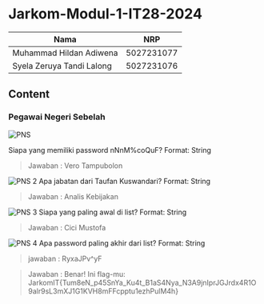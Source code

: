 # Jarkom-Modul-1-IT28-2024


|Nama  | NRP |
|--|--|
| Muhammad Hildan Adiwena | 5027231077 |
| Syela Zeruya Tandi Lalong | 5027231076 |


## Content

### Pegawai Negeri Sebelah

![PNS](https://github.com/user-attachments/assets/241ee5b5-50fa-49e6-8ffa-72a73f739d14)

Siapa yang memiliki password nNnM%coQuF?
Format: String
> Jawaban : Vero Tampubolon

![PNS 2](https://github.com/user-attachments/assets/3c18d432-4c49-48b6-ba49-7a088404b677)
Apa jabatan dari Taufan Kuswandari?
Format: String
> Jawaban : Analis Kebijakan

![PNS 3](https://github.com/user-attachments/assets/f2d152ce-4ad7-4b26-97eb-32b8629246f2)
Siapa yang paling awal di list?
Format: String
> Jawaban : Cici Mustofa

![PNS 4](https://github.com/user-attachments/assets/1d4ff442-d834-4a20-8f15-54927ae359fd)
Apa password paling akhir dari list?
Format: String
> jawaban : RyxaJPv^yF

>Jawaban : Benar! Ini flag-mu: JarkomIT{Tum8eN_p45SnYa_Ku4t_B1aS4Nya_N3A9jnIprJGJrdx4R1O9alr9sL3mXJ1G1KVH8mFFcpptu1ezhPulM4h}


###


